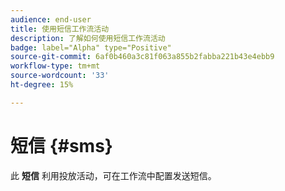 ```yaml
---
audience: end-user
title: 使用短信工作流活动
description: 了解如何使用短信工作流活动
badge: label="Alpha" type="Positive"
source-git-commit: 6af0b460a3c81f063a855b2fabba221b43e4ebb9
workflow-type: tm+mt
source-wordcount: '33'
ht-degree: 15%

---
```



# 短信 {#sms}

此 **短信** 利用投放活动，可在工作流中配置发送短信。


